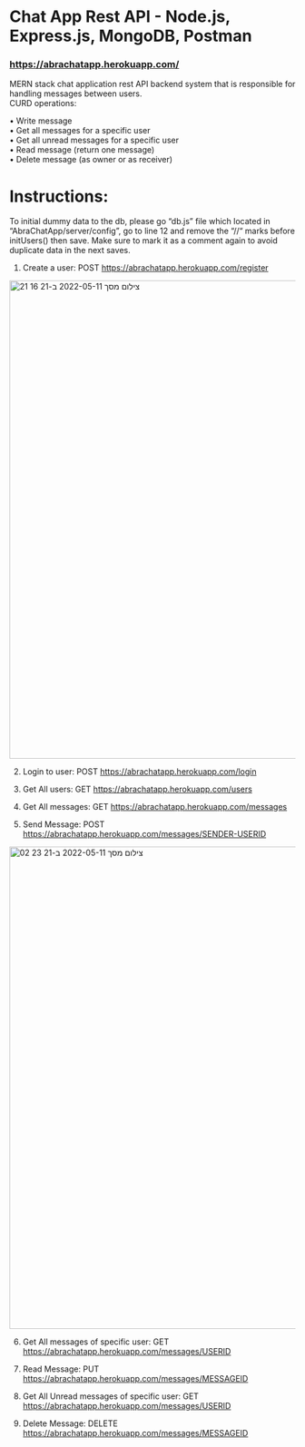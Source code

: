 # Chat App Rest API - Node.js, Express.js, MongoDB, Postman

### https://abrachatapp.herokuapp.com/

MERN stack chat application rest API backend system that is responsible for handling messages between users.<br/>
CURD operations:

•	Write message<br/>
•	Get all messages for a specific user<br/>
•	Get all unread messages for a specific user<br/>
•	Read message (return one message) <br/>
•	Delete message (as owner or as receiver)

# Instructions:


To initial dummy data to the db, please go “db.js” file which located in “AbraChatApp/server/config”,
go to line 12 and remove the “//“ marks before initUsers() then save.
Make sure to mark it as a comment again to avoid duplicate data in the next saves.


1.	Create a user: POST https://abrachatapp.herokuapp.com/register

   <img width="843" alt="צילום מסך 2022-05-11 ב-21 16 21" src="https://user-images.githubusercontent.com/63442785/167920479-537b7d56-6739-448d-af72-77e0298928f5.png">

2.	Login to user: POST https://abrachatapp.herokuapp.com/login

3.	Get All users: GET https://abrachatapp.herokuapp.com/users

4.	Get All messages: GET https://abrachatapp.herokuapp.com/messages

5.	Send Message: POST https://abrachatapp.herokuapp.com/messages/SENDER-USERID 

<img width="850" alt="צילום מסך 2022-05-11 ב-21 23 02" src="https://user-images.githubusercontent.com/63442785/167920668-26bb6c0f-f1d3-485e-854f-e4e5db6bff21.png">


6.	Get All messages of specific user: GET https://abrachatapp.herokuapp.com/messages/USERID 

7.	Read Message: PUT https://abrachatapp.herokuapp.com/messages/MESSAGEID 

8.	Get All Unread messages of specific user: GET https://abrachatapp.herokuapp.com/messages/USERID 

9.	Delete Message: DELETE https://abrachatapp.herokuapp.com/messages/MESSAGEID 
